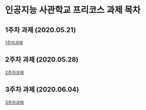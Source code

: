 # 인공지능 사관학교 프리코스 과제 목차

## 1주차 과제 (2020.05.21)

[1주차과제](https://github.com/Taeyeop-Kim-96/Pre-course-assignment/blob/master/1week.ipynb "Go 1주차")

## 2주차 과제 (2020.05.28)

[2주차과제](https://github.com/Taeyeop-Kim-96/Pre-course-assignment/blob/master/2Week.ipynb "Go 2주차")

## 3주차 과제 (2020.06.04)

[3주차과제](https://github.com/Taeyeop-Kim-96/Pre-course-assignment/blob/master/2Week.ipynb "Go 3주차")
